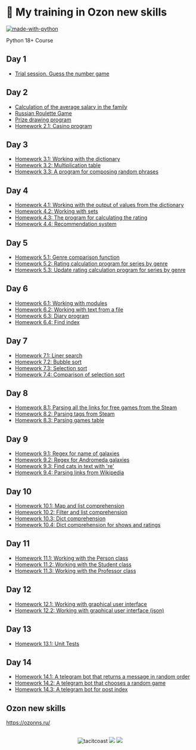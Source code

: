 # 🐍 My training in Ozon new skills

[![made-with-python](https://img.shields.io/badge/Made%20with-Python-1f425f.svg)](https://www.python.org/)

Python 18+ Course

## Day 1
- [Trial session. Guess the number game](day_1/Guess_number_game.py/)

## Day 2
- [Calculation of the average salary in the family](day_2/Salary_program.py/)
- [Russian Roulette Game](day_2/Roulette_Game.py/)
- [Prize drawing program](day_2/Prize_program.py/)
- [Homework 2.1: Casino program](day_2/Casino.py/)

## Day 3
- [Homework 3.1: Working with the dictionary](day_3/list_operations.py/)
- [Homework 3.2: Multiplication table](day_3/multiplication_table.py/)
- [Homework 3.3: A program for composing random phrases](day_3/random_phrases.py/)

## Day 4
- [Homework 4.1: Working with the output of values from the dictionary](day_4/dictionary_1.py/)
- [Homework 4.2: Working with sets](day_4/working_with_sets.py/)
- [Homework 4.3: The program for calculating the rating](day_4/rating_program.py/)
- [Homework 4.4: Recommendation system](day_4/recommendation_system.py/)

## Day 5
- [Homework 5.1: Genre comparison function](day_5/genre_comparison_function.py/)
- [Homework 5.2: Rating calculation program for series by genre](day_5/genre_comparison_function_2.py/)
- [Homework 5.3: Update rating calculation program for series by genre](day_5/update_genre_comparison_function.py/)

## Day 6
- [Homework 6.1: Working with modules](day_6/homework_1_6_1/module.py/)
- [Homework 6.2: Working with text from a file](day_6/homework_1_6_2/text_from_a_file.py/)
- [Homework 6.3: Diary program](day_6/homework_1_6_3/diary_program.py/)
- [Homework 6.4: Find index](day_6/homework_1_6_4/index.py/)

## Day 7
- [Homework 7.1: Liner search](day_7/homework_1_7_1/liner_search.py/)
- [Homework 7.2: Bubble sort](day_7/homework_1_7_2/bubble_sort.py/)
- [Homework 7.3: Selection sort](day_7/homework_1_7_3/selection_sort.py/)
- [Homework 7.4: Comparison of selection sort](day_7/homework_1_7_4/comparison_of_selection_sort.py/)

## Day 8
- [Homework 8.1: Parsing all the links for free games from the Steam](day_8/homework_1_8_1/parse_links.py/)
- [Homework 8.2: Parsing tags from Steam](day_8/homework_1_8_2/parse_tags.py/)
- [Homework 8.3: Parsing games table](day_8/homework_1_8_3/parse_games_table.py/)

## Day 9
- [Homework 9.1: Regex for name of galaxies](day_9/homework_1_9_1/regex_name_galaxies.py)
- [Homework 9.2: Regex for Andromeda galaxies](day_9/homework_1_9_2/regex_andromeda_galaxies.py/)
- [Homework 9.3: Find cats in text with 're'](day_9/homework_1_9_3/find_cats_in_text.py/)
- [Homework 9.4: Parsing links from Wikipedia](day_9/homework_1_9_4/parse_wikipedia.py/)

## Day 10
- [Homework 10.1: Map and list comprehension](day_10/homework_1_10_1/map_list_comprehension.py/)
- [Homework 10.2: Filter and list comprehension](day_10/homework_1_10_2/filter_list_comprehension.py/)
- [Homework 10.3: Dict comprehension](day_10/homework_1_10_3/dict_comprehension.py/)
- [Homework 10.4: Dict comprehension for shows and ratings](day_10/homework_1_10_4/dict_comp_shows_ratings.py/)

## Day 11
- [Homework 11.1: Working with the Person class](day_11/homework_1_11_1/person_class.py/)
- [Homework 11.2: Working with the Student class](day_11/homework_1_11_2/student_class.py/)
- [Homework 11.3: Working with the Professor class](day_11/homework_1_11_3/professor_class.py/)

## Day 12
- [Homework 12.1: Working with graphical user interface](day_12/homework_1_12_1/text_editer.py/)
- [Homework 12.2: Working with graphical user interface (json)](day_12/homework_1_12_2/text_editter_json.py)

## Day 13
- [Homework 13.1: Unit Tests](day_13/homework_1_13_1/unittests.py/)

## Day 14
- [Homework 14.1: A telegram bot that returns a message in random order](day_14/homework_1_14_1/telegram_bot_random.py/)
- [Homework 14.2: A telegram bot that chooses a random game](day_14/homework_1_14_2/telegram_bot_game.py/)
- [Homework 14.3: A telegram bot for post index](day_14/homework_1_14_3/telegram_bot_post_index.py/)

## Ozon new skills
https://ozonns.ru/

##
<p align="center">
  <img src="https://komarev.com/ghpvc/?username=tacitcoast" alt="tacitcoast" />
    <a href="https://github.com/tacitcoast/"><img src="https://img.shields.io/github/followers/tacitcoast?style=flat-square?color=%234CC61E&label=GitHub%20Followers%20"/></a>
  <a href="https://github.com/tacitcoast/"><img src="https://img.shields.io/github/last-commit/tacitcoast/tacitcoast?style=flat-square?color=red&label=Last%20Updated%20"/></a>
</p>
